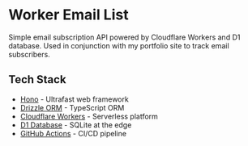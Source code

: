 # Worker Email List

Simple email subscription API powered by Cloudflare Workers and D1 database. Used in conjunction with my portfolio site to track email subscribers.

## Tech Stack

- [Hono](https://hono.dev/) - Ultrafast web framework
- [Drizzle ORM](https://orm.drizzle.team/) - TypeScript ORM
- [Cloudflare Workers](https://workers.cloudflare.com/) - Serverless platform
- [D1 Database](https://developers.cloudflare.com/d1/) - SQLite at the edge
- [GitHub Actions](https://github.com/features/actions) - CI/CD pipeline
